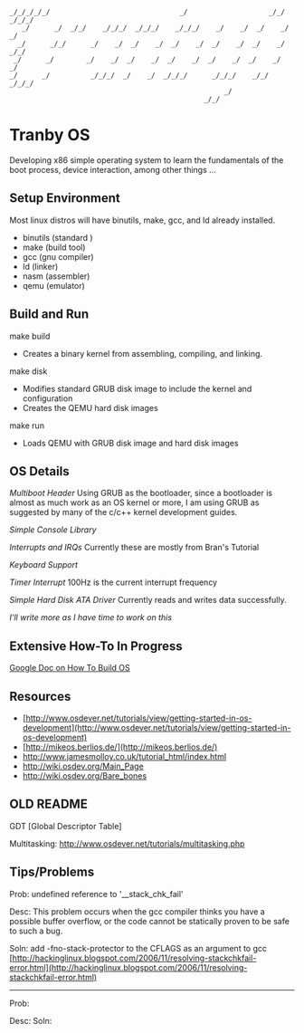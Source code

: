                                                                                 
    _/_/_/_/_/                                _/                    _/_/      _/_/_/   
       _/      _/  _/_/    _/_/_/  _/_/_/    _/_/_/    _/    _/  _/    _/  _/          
      _/      _/_/      _/    _/  _/    _/  _/    _/  _/    _/  _/    _/    _/_/       
     _/      _/        _/    _/  _/    _/  _/    _/  _/    _/  _/    _/        _/      
    _/      _/          _/_/_/  _/    _/  _/_/_/      _/_/_/    _/_/    _/_/_/         
                                                         _/                            
                                                    _/_/         
    

Tranby OS 
===========

Developing x86 simple operating system to learn the fundamentals of the boot process, device interaction, among other things ...



Setup Environment
-------------------

Most linux distros will have binutils, make, gcc, and ld already installed.

 - binutils (standard )
 - make (build tool)
 - gcc (gnu compiler)
 - ld (linker)
 - nasm (assembler)
 - qemu (emulator)


Build and Run
--------------------

make build
- Creates a binary kernel from assembling, compiling, and linking.

make disk
- Modifies standard GRUB disk image to include the kernel and configuration
- Creates the QEMU hard disk images

make run 
- Loads QEMU with GRUB disk image and hard disk images


OS Details
---------------------

*Multiboot Header*
Using GRUB as the bootloader, since a bootloader is almost as much work as an OS kernel or more, I am using GRUB as suggested by many of the c/c++ kernel development guides.

*Simple Console Library*

*Interrupts and IRQs*
Currently these are mostly from Bran's Tutorial

*Keyboard Support*

*Timer Interrupt*
100Hz is the current interrupt frequency

*Simple Hard Disk ATA Driver*
Currently reads and writes data successfully.

_I'll write more as I have time to work on this_


Extensive How-To In Progress
------------------------------------------

[Google Doc on How To Build OS](https://docs.google.com/document/edit?id=17-3cOyXNgPmjh05qogS-h6hKn6WDllWs0xOVhEWvj9I&hl=en)

Resources
------------------------------------------

- [http://www.osdever.net/tutorials/view/getting-started-in-os-development](http://www.osdever.net/tutorials/view/getting-started-in-os-development)
- [http://mikeos.berlios.de/](http://mikeos.berlios.de/)
- http://www.jamesmolloy.co.uk/tutorial_html/index.html
- http://wiki.osdev.org/Main_Page
- http://wiki.osdev.org/Bare_bones


OLD README
------------------------------------------

GDT [Global Descriptor Table]

Multitasking:
http://www.osdever.net/tutorials/multitasking.php

Tips/Problems
------------------------------------------

Prob: 
  undefined reference to '__stack_chk_fail'

Desc: 
  This problem occurs when the gcc compiler thinks you have a possible buffer
  overflow, or the code cannot be statically proven to be safe to such a bug.

Soln: 
  add -fno-stack-protector to the CFLAGS as an argument to gcc
  [http://hackinglinux.blogspot.com/2006/11/resolving-stackchkfail-error.html](http://hackinglinux.blogspot.com/2006/11/resolving-stackchkfail-error.html)

-------------

Prob:
  
Desc:
Soln:
